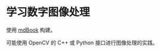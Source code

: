 # 学习数字图像处理

使用 [mdBook](https://github.com/rust-lang/mdBook) 构建。

可能使用 OpenCV 的 C++ 或 Python 接口进行图像处理的实践。
